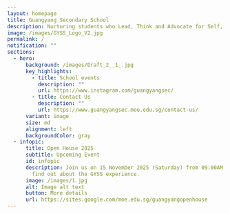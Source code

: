 ```yaml
---
layout: homepage
title: Guangyang Secondary School
description: Nurturing students who Lead, Think and Advocate for Self, Community and Nation.
image: /images/GYSS_Logo_V2.jpg
permalink: /
notification: ""
sections:
  - hero:
      background: /images/Draft_2__1_.jpg
      key_highlights:
        - title: School events
          description: ""
          url: https://www.instagram.com/guangyangsec/
        - title: Contact Us
          description: ""
          url: https://www.guangyangsec.moe.edu.sg/contact-us/
      variant: image
      size: md
      alignment: left
      backgroundColor: gray
  - infopic:
      title: Open House 2025
      subtitle: Upcoming Event
      id: infopic
      description: Join us on 15 November 2025 (Saturday) from 09:00AM to 12:30PM to
        find out about the GYSS experience.
      image: /images/1.jpg
      alt: Image alt text
      button: More details
      url: https://sites.google.com/moe.edu.sg/guangyangopenhouse
---
```

